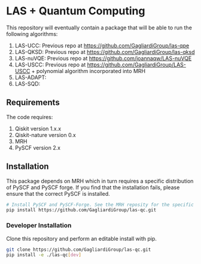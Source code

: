 # LAS + Quantum Computing

This repository will eventually contain a package that will be able to run the following algorithms:

1. LAS-UCC: Previous repo at https://github.com/GagliardiGroup/las-qpe
2. LAS-QKSD: Previous repo at https://github.com/GagliardiGroup/las-qksd
3. LAS-nuVQE: Previous repo at https://github.com/joannaqw/LAS-nuVQE
4. LAS-USCC: Previous repo at https://github.com/GagliardiGroup/LAS-USCC + polynomial algorithm incorporated into MRH
5. LAS-ADAPT:
6. LAS-SQD: 

## Requirements
The code requires:

1. Qiskit version 1.x.x
2. Qiskit-nature version 0.x
3. MRH
4. PySCF version 2.x

## Installation

This package depends on MRH which in turn requires a specific distribution of PySCF and PySCF forge. If you find that the installation fails, please ensure that the correct PySCF is installed.

<!-- TODO: Make instructions on how to check this. -->

```bash
# Install PySCF and PySCF-Forge. See the MRH reposity for the specific versions
pip install https://github.com/GagliardiGroup/las-qc.git
```

### Developer Installation

Clone this repository and perform an editable install with pip.

```bash
git clone https://github.com/GagliardiGroup/las-qc.git
pip install -e ./las-qc[dev]
```
